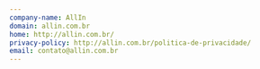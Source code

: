 ```yaml
---
company-name: AllIn
domain: allin.com.br
home: http://allin.com.br/
privacy-policy: http://allin.com.br/politica-de-privacidade/
email: contato@allin.com.br
---
```





